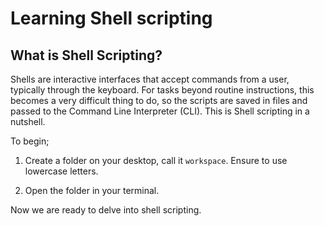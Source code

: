 # Learning Shell scripting

## What is Shell Scripting?

Shells are interactive interfaces that accept commands from a user, typically through the keyboard. For tasks beyond routine instructions, this becomes a very difficult thing to do, so the scripts are saved in files and passed to the Command Line Interpreter (CLI). This is Shell scripting in a nutshell.

To begin;

1. Create a folder on your desktop, call it `workspace`. Ensure to use lowercase letters.

2. Open the folder in your terminal.

Now we are ready to delve into shell scripting.
